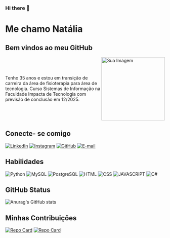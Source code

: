 ### Hi there 👋

<!--
**NataliaCambui/NataliaCambui** is a ✨ _special_ ✨ repository because its `README.md` (this file) appears on your GitHub profile.

Here are some ideas to get you started:

- 🔭 I’m currently working on ...
- 🌱 I’m currently learning ...
- 👯 I’m looking to collaborate on ...
- 🤔 I’m looking for help with ...
- 💬 Ask me about ...
- 📫 How to reach me: ...
- 😄 Pronouns: ...
- ⚡ Fun fact: ...
-->


# Me chamo Natália
## Bem vindos ao meu GitHub

<div style="display: flex; align-items: center;">
<p>Tenho 35 anos e estou em transição de carreira da área de fisioterapia para área de tecnologia. 
  Curso Sistemas de Informação na Faculdade Impacta de Tecnologia com previsão de conclusão em 12/2025.</p>
<img src="https://github.com/NataliaCambui/NataliaCambui/assets/70337034/21acd0bc-a272-42b8-b52c-3fadbfe09c5d" alt="Sua Imagem" style="width: 200px; height: auto;">
</div>

## Conecte- se comigo
[![LinkedIn](https://img.shields.io/badge/LinkedIn-000?style=for-the-badge&logo=linkedin&logoColor=0E76A8)](https://linkedin.com/in/natália-cambui-de-lima-2aa365216/)
[![Instagram](https://img.shields.io/badge/Instagram-000?style=for-the-badge&logo=instagram)](https://www.instagram.com/nataliacambui/)
[![GitHub](https://img.shields.io/badge/GitHbt-000?style=for-the-badge&logo=github&logoColor=white)](+https://github.com/NataliaCambui)
[![E-mail](https://img.shields.io/badge/-Email-000?style=for-the-badge&logo=microsoft-outlook&logoColor=007BFF)](mailto:cambui.natalia@gmail.com)

## Habilidades
![Python](https://img.shields.io/badge/Python-000?style=for-the-badge&logo=python)
![MySQL](https://img.shields.io/badge/MySQL-000?style=for-the-badge&logo=mysql&logoColor=005C84)
![PostgreSQL](https://img.shields.io/badge/PostgreSQL-000?style=for-the-badge&logo=postgresql)
![HTML](https://img.shields.io/badge/HTML5-000?style=for-the-badge&logo=html5&logoColor=red)
![CSS](https://img.shields.io/badge/CSS3-000?style=for-the-badge&logo=css3&logoColor=blue)
![JAVASCRIPT](https://img.shields.io/badge/JavaScript-000?style=for-the-badge&logo=javascript&logoColor=F7DF1E)
![C#](https://img.shields.io/badge/c%23-000?style=for-the-badge&logo=csharp&logoColor=white)

## GitHub Status
![Anurag's GitHub stats](https://github-readme-stats.vercel.app/api?username=nataliacambui&theme=midnight-purple&show_icons=true&hide_title=True&hide=stars)

## Minhas Contribuições

[![Repo Card](https://github-readme-stats.vercel.app/api/pin/?username=nataliacambui&repo=pyautogui&bg_color=000&border_color=30A3DC&show_icons=true&icon_color=30A3DC&title_color=E94D5F&text_color=FFF)](https://github.com/nataliacambui/pyautogui)
[![Repo Card](https://github-readme-stats.vercel.app/api/pin/?username=nataliacambui&repo=pipeline-de-ETL-com-python&bg_color=000&border_color=30A3DC&show_icons=true&icon_color=30A3DC&title_color=E94D5F&text_color=FFF)](https://github.com/nataliacambui/pipeline-de-ETL-com-python)
